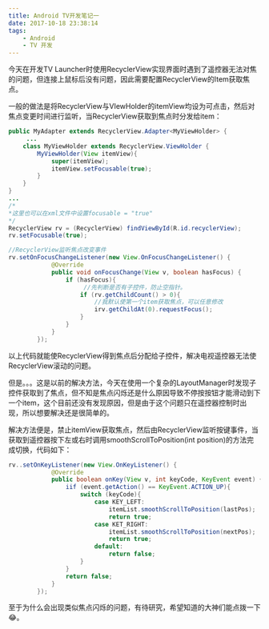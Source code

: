 ```yaml
---
title: Android TV开发笔记一
date: 2017-10-18 23:38:14
tags:
    - Android
    - TV 开发
---
```


今天在开发TV Launcher时使用RecyclerView实现界面时遇到了遥控器无法对焦的问题，但连接上鼠标后没有问题，因此需要配置RecyclerView的Item获取焦点。
<!--more-->
一般的做法是将RecyclerView与VIewHolder的itemView均设为可点击，然后对焦点变更时间进行监听，当RecyclerView获取到焦点时分发给item：

```  java
public MyAdapter extends RecyclerView.Adapter<MyViewHolder> {
     ...
    class MyViewHolder extends RecyclerView.ViewHolder {
        MyViewHolder(View itemView){
            super(itemView);
            itemView.setFocusable(true);
        }
    }
}
...
/*
*这里也可以在xml文件中设置focusable = "true"
*/
RecyclerView rv = (RecyclerView) findViewById(R.id.recyclerView);
rv.setFocusable(true);

//RecyclerView监听焦点改变事件
rv.setOnFocusChangeListener(new View.OnFocusChangeListener() {
            @Override
            public void onFocusChange(View v, boolean hasFocus) {
                if (hasFocus){
                     //先判断是否有子控件，防止空指针。
                    if (rv.getChildCount() > 0){
                        //我默认使第一个item获取焦点，可以任意修改
                        irv.getChildAt(0).requestFocus();
                    }
                }
            }
        });
```
以上代码就能使RecyclerView得到焦点后分配给子控件，解决电视遥控器无法使RecyclerView滚动的问题。

但是。。。这是以前的解决方法，今天在使用一个复杂的LayoutManager时发现子控件获取到了焦点，但不知是焦点闪烁还是什么原因导致不停按按钮才能滑动到下一个item，这个目前还没有发现原因，但是由于这个问题只在遥控器控制时出现，所以想要解决还是很简单的。

解决方法便是，禁止itemView获取焦点，然后由RecyclerView监听按键事件，当获取到遥控器按下左或右时调用smoothScrollToPosition(int position)的方法完成切换，代码如下：

``` java
rv..setOnKeyListener(new View.OnKeyListener() {
            @Override
            public boolean onKey(View v, int keyCode, KeyEvent event) {
                iif (event.getAction() == KeyEvent.ACTION_UP){
                    switch (keyCode){
                        case KEY_LEFT:
                            itemList.smoothScrollToPosition(lastPos);
                            return true;
                        case KET_RIGHT:
                            itemList.smoothScrollToPosition(nextPos);
                            return true;
                        default:
                            return false;
                    }
                }
                return false;
            }
        });
```

至于为什么会出现类似焦点闪烁的问题，有待研究，希望知道的大神们能点拨一下😂。
